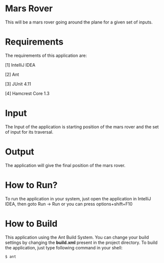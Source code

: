 Mars Rover
===================================

This will be a mars rover going around the plane for a given set of inputs.

Requirements
=============

The requirements of this application are:

[1] IntelliJ IDEA

[2] Ant

[3] JUnit 4.11

[4] Hamcrest Core 1.3

Input
=============

The Input of the application is starting position of the mars rover and the set of input for its traversal.

Output
========

The application will give the final position of the mars rover.

How to Run?
============

To run the application in your system, just open the application in IntelliJ IDEA,
then goto Run -> Run or you can press options+shift+F10

How to Build
=============

This application using the Ant Build System. You can change your build settings by changing
the **build.xml** present in the project directory. To build the application, just type following
command in your shell:

    $ ant

